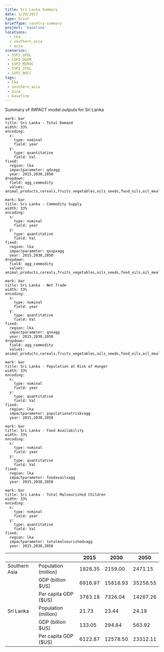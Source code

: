 ```yaml
---
title: Sri Lanka Summary
date: 3/20/2017
type: brief
briefType: country-summary
project: 'baseline'
locations:
  - lka
  - southern_asia
  - asia
scenarios:
 - SSP2_GFDL
 - SSP2_HGEM
 - SSP2_MIROC
 - SSP2_IPSL
 - SSP2_NOCC
tags:
 - lka
 - southern_asia
 - asia
 - baseline
---
```

Summary of IMPACT model outputs for Sri Lanka

```chart
mark: bar
title: Sri Lanka - Total Demand
width: 33%
encoding:
  x:
    type: nominal
    field: year
  y:
    type: quantitative
    field: Val
fixed:
  region: lka
  impactparameter: qdxagg
  year: 2015,2030,2050
dropdown:
  field: agg_commodity
  values: animal_products,cereals,fruits_vegetables,oils_seeds,food_oils,oil_meals,other,pulses,roots_tubers,sugar
```

```chart
mark: bar
title: Sri Lanka - Commodity Supply
width: 33%
encoding:
  x:
    type: nominal
    field: year
  y:
    type: quantitative
    field: Val
fixed:
  region: lka
  impactparameter: qsupxagg
  year: 2015,2030,2050
dropdown:
  field: agg_commodity
  values: animal_products,cereals,fruits_vegetables,oils_seeds,food_oils,oil_meals,other,pulses,roots_tubers,sugar
```

```chart
mark: bar
title: Sri Lanka - Net Trade
width: 33%
encoding:
  x:
    type: nominal
    field: year
  y:
    type: quantitative
    field: Val
fixed:
  region: lka
  impactparameter: qnxagg
  year: 2015,2030,2050
dropdown:
  field: agg_commodity
  values: animal_products,cereals,fruits_vegetables,oils_seeds,food_oils,oil_meals,other,pulses,roots_tubers,sugar
```

```chart
mark: bar
title: Sri Lanka - Population at Risk of Hunger
width: 33%
encoding:
  x:
    type: nominal
    field: year
  y:
    type: quantitative
    field: Val
fixed:
  region: lka
  impactparameter: populationatriskxagg
  year: 2015,2030,2050
```

```chart
mark: bar
title: Sri Lanka - Food Availability
width: 33%
encoding:
  x:
    type: nominal
    field: year
  y:
    type: quantitative
    field: Val
fixed:
  region: lka
  impactparameter: foodavailxagg
  year: 2015,2030,2050
```

```chart
mark: bar
title: Sri Lanka - Total Malnourished Children
width: 33%
encoding:
  x:
    type: nominal
    field: year
  y:
    type: quantitative
    field: Val
fixed:
  region: lka
  impactparameter: totalmalnourishedxagg
  year: 2015,2030,2050
```

|   |   | 2015 | 2030 | 2050 |
|---|---|---|---|---|
| Southern Asia | Population (million) | 1828.35 | 2159.00 | 2471.15 |
|  | GDP (billion $US) | 6916.97 | 15816.93 | 35256.55 |
|  | Per capita GDP ($US) | 3783.18 | 7326.04 | 14267.26 |
| Sri Lanka | Population (million) | 21.73 | 23.44 | 24.19 |
|  | GDP (billion $US) | 133.05 | 294.84 | 563.92 |
|  | Per capita GDP ($US) | 6122.87| 12578.50| 23312.11|
